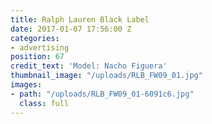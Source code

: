 ```yaml
---
title: Ralph Lauren Black Label
date: 2017-01-07 17:56:00 Z
categories:
- advertising
position: 67
credit_text: 'Model: Nacho Figuera'
thumbnail_image: "/uploads/RLB_FW09_01.jpg"
images:
- path: "/uploads/RLB_FW09_01-6091c6.jpg"
  class: full
---
```



